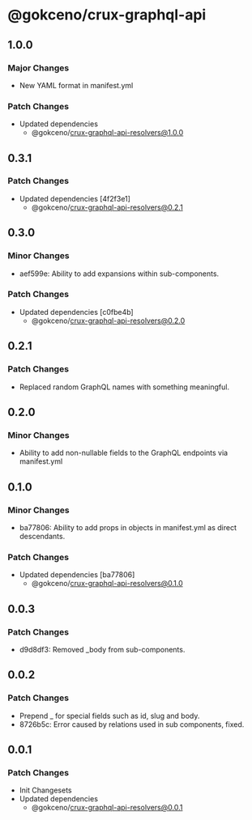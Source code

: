 # @gokceno/crux-graphql-api

## 1.0.0

### Major Changes

- New YAML format in manifest.yml

### Patch Changes

- Updated dependencies
  - @gokceno/crux-graphql-api-resolvers@1.0.0

## 0.3.1

### Patch Changes

- Updated dependencies [4f2f3e1]
  - @gokceno/crux-graphql-api-resolvers@0.2.1

## 0.3.0

### Minor Changes

- aef599e: Ability to add expansions within sub-components.

### Patch Changes

- Updated dependencies [c0fbe4b]
  - @gokceno/crux-graphql-api-resolvers@0.2.0

## 0.2.1

### Patch Changes

- Replaced random GraphQL names with something meaningful.

## 0.2.0

### Minor Changes

- Ability to add non-nullable fields to the GraphQL endpoints via manifest.yml

## 0.1.0

### Minor Changes

- ba77806: Ability to add props in objects in manifest.yml as direct descendants.

### Patch Changes

- Updated dependencies [ba77806]
  - @gokceno/crux-graphql-api-resolvers@0.1.0

## 0.0.3

### Patch Changes

- d9d8df3: Removed \_body from sub-components.

## 0.0.2

### Patch Changes

- Prepend \_ for special fields such as id, slug and body.
- 8726b5c: Error caused by relations used in sub components, fixed.

## 0.0.1

### Patch Changes

- Init Changesets
- Updated dependencies
  - @gokceno/crux-graphql-api-resolvers@0.0.1
